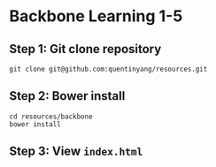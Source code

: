 # Backbone Learning 1-5

## Step 1: Git clone repository

```
git clone git@github.com:quentinyang/resources.git
```

## Step 2: Bower install

```
cd resources/backbone
bower install
```

## Step 3: View `index.html`